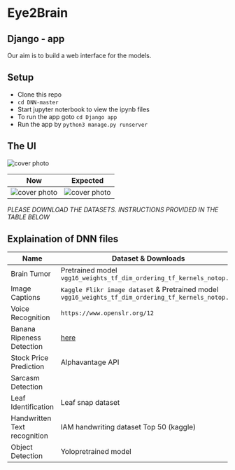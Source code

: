 # Eye2Brain

## Django - app
Our aim is to build a web interface for the models.

## Setup
- Clone this repo
- `cd DNN-master`
- Start jupyter noterbook to view the ipynb files
- To run the app goto `cd Django app`
- Run the app by `python3 manage.py runserver`

## The UI
![cover photo](https://github.com/AmulyaReddy99/Eye2Brain/blob/master/img/cover%20page.png)

| Now            |  Expected |
------------- | ---------
|![cover photo](https://github.com/AmulyaReddy99/Eye2Brain/blob/master/img/output.png)| ![cover photo](https://github.com/AmulyaReddy99/Eye2Brain/blob/master/img/expected.png)|

*PLEASE DOWNLOAD THE DATASETS. INSTRUCTIONS PROVIDED IN THE TABLE BELOW*

## Explaination of DNN files

| Name  | Dataset & Downloads | File |
| ------------- | ------------- | ----------- |
| Brain Tumor  | Pretrained model `vgg16_weights_tf_dim_ordering_tf_kernels_notop.h5` | `Tumor.ipynb` | 
| Image Captions  | `Kaggle Flikr image dataset` & Pretrained model `vgg16_weights_tf_dim_ordering_tf_kernels_notop.h5` | `Image Captions.ipynb` |
| Voice Recognition | `https://www.openslr.org/12` | `Voice Recognition.ipynb` | 
| Banana Ripeness Detection | [here](github.com/giovannipcarvalho/banana-ripeness-classificationtree/master/data) | `Banana.ipynb` |
| Stock Price Prediction | Alphavantage API | `Stocks.ipynb` |
| Sarcasm Detection |  | `Sarcasm Detection.ipynb` |
| Leaf Identification | Leaf snap dataset | `Leaf.ipynb` |
| Handwritten Text recognition | IAM handwriting dataset Top 50 (kaggle) | `Handwritten.ipynb` |
| Object Detection | Yolopretrained model | `object_detection.py` |

